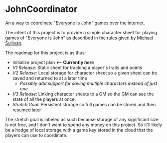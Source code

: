 # JohnCoordinator
An a way to coordinate "Everyone Is John" games over the internet.

The intent of this project is to provide a simple character sheet for playing games of "Everyone is John" as described in the [rules given by Michael Sullivan](https://rtwolf.github.io/Everyone-is-John/).

The roadmap for this project is as thus:
- Initialize project plan  **<-- Currently *here***
- *V1 Release:* Static sheet for tracking a player's traits and points
- *V2 Release:* Local storage for character sheet so a given sheet can be saved and returned to at a later time
  - *Possibly add support for saving multiple characters instead of just one*
- *V3 Release:* Linking character sheets to a GM so the GM can see the state of all the players at once.
- *Stretch Goal:* Persistent storage so full games can be stored and then resumed later

The stretch goal is labeled as such because storage of any significant size is not free, and I don't want to spend any money on this project. So it'll likely be a hodge of local storage with a game key stored in the cloud that the players can use to coordinate.
